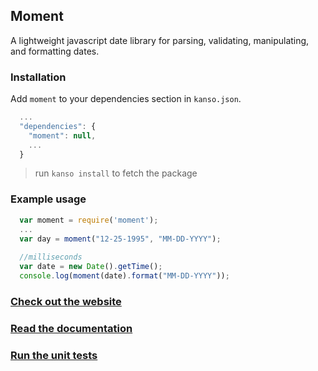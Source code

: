 ## Moment

A lightweight javascript date library for parsing, validating, manipulating, and formatting dates.

### Installation

Add `moment` to your dependencies section in `kanso.json`.

```javascript
  ...
  "dependencies": {
    "moment": null,
    ...
  }
```

> run `kanso install` to fetch the package

### Example usage

```javascript
  var moment = require('moment');
  ...
  var day = moment("12-25-1995", "MM-DD-YYYY");
  
  //milliseconds
  var date = new Date().getTime();
  console.log(moment(date).format("MM-DD-YYYY"));
```

### [Check out the website](http://momentjs.com)

### [Read the documentation](http://momentjs.com/docs/)

### [Run the unit tests](http://momentjs.com/test/)
